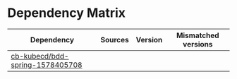 # Dependency Matrix

Dependency | Sources | Version | Mismatched versions
---------- | ------- | ------- | -------------------
[cb-kubecd/bdd-spring-1578405708](https://github.com/cb-kubecd/bdd-spring-1578405708.git) |  | []() | 
